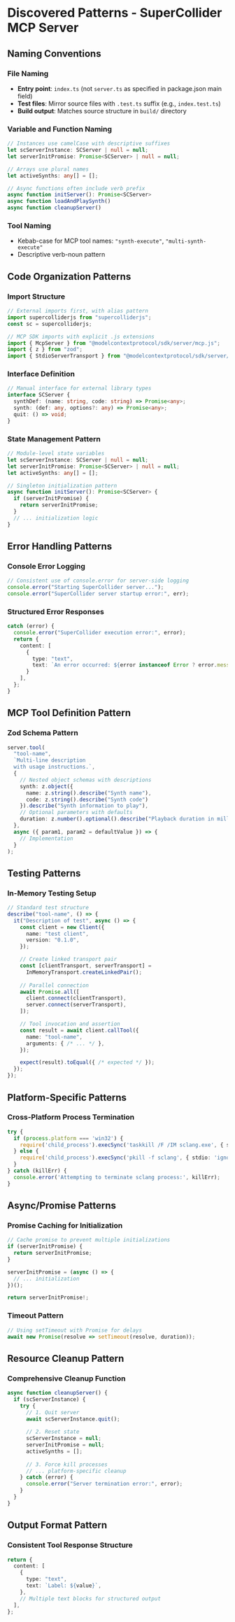 # Discovered Patterns - SuperCollider MCP Server

## Naming Conventions

### File Naming
- **Entry point**: `index.ts` (not `server.ts` as specified in package.json main field)
- **Test files**: Mirror source files with `.test.ts` suffix (e.g., `index.test.ts`)
- **Build output**: Matches source structure in `build/` directory

### Variable and Function Naming
```typescript
// Instances use camelCase with descriptive suffixes
let scServerInstance: SCServer | null = null;
let serverInitPromise: Promise<SCServer> | null = null;

// Arrays use plural names
let activeSynths: any[] = [];

// Async functions often include verb prefix
async function initServer(): Promise<SCServer>
async function loadAndPlaySynth()
async function cleanupServer()
```

### Tool Naming
- Kebab-case for MCP tool names: `"synth-execute"`, `"multi-synth-execute"`
- Descriptive verb-noun pattern

## Code Organization Patterns

### Import Structure
```typescript
// External imports first, with alias pattern
import supercolliderjs from "supercolliderjs";
const sc = supercolliderjs;

// MCP SDK imports with explicit .js extensions
import { McpServer } from "@modelcontextprotocol/sdk/server/mcp.js";
import { z } from "zod";
import { StdioServerTransport } from "@modelcontextprotocol/sdk/server/stdio.js";
```

### Interface Definition
```typescript
// Manual interface for external library types
interface SCServer {
  synthDef: (name: string, code: string) => Promise<any>;
  synth: (def: any, options?: any) => Promise<any>;
  quit: () => void;
}
```

### State Management Pattern
```typescript
// Module-level state variables
let scServerInstance: SCServer | null = null;
let serverInitPromise: Promise<SCServer> | null = null;
let activeSynths: any[] = [];

// Singleton initialization pattern
async function initServer(): Promise<SCServer> {
  if (serverInitPromise) {
    return serverInitPromise;
  }
  // ... initialization logic
}
```

## Error Handling Patterns

### Console Error Logging
```typescript
// Consistent use of console.error for server-side logging
console.error("Starting SuperCollider server...");
console.error("SuperCollider server startup error:", err);
```

### Structured Error Responses
```typescript
catch (error) {
  console.error("SuperCollider execution error:", error);
  return {
    content: [
      {
        type: "text",
        text: `An error occurred: ${error instanceof Error ? error.message : JSON.stringify(error, Object.getOwnPropertyNames(error), 2)}`,
      }
    ],
  };
}
```

## MCP Tool Definition Pattern

### Zod Schema Pattern
```typescript
server.tool(
  "tool-name",
  `Multi-line description
  with usage instructions.`,
  {
    // Nested object schemas with descriptions
    synth: z.object({
      name: z.string().describe("Synth name"),
      code: z.string().describe("Synth code")
    }).describe("Synth information to play"),
    // Optional parameters with defaults
    duration: z.number().optional().describe("Playback duration in milliseconds. Default is 5000 (5 seconds)")
  },
  async ({ param1, param2 = defaultValue }) => {
    // Implementation
  }
);
```

## Testing Patterns

### In-Memory Testing Setup
```typescript
// Standard test structure
describe("tool-name", () => {
  it("Description of test", async () => {
    const client = new Client({
      name: "test client",
      version: "0.1.0",
    });

    // Create linked transport pair
    const [clientTransport, serverTransport] = 
      InMemoryTransport.createLinkedPair();
    
    // Parallel connection
    await Promise.all([
      client.connect(clientTransport),
      server.connect(serverTransport),
    ]);

    // Tool invocation and assertion
    const result = await client.callTool({
      name: "tool-name",
      arguments: { /* ... */ },
    });

    expect(result).toEqual({ /* expected */ });
  });
});
```

## Platform-Specific Patterns

### Cross-Platform Process Termination
```typescript
try {
  if (process.platform === 'win32') {
    require('child_process').execSync('taskkill /F /IM sclang.exe', { stdio: 'ignore' });
  } else {
    require('child_process').execSync('pkill -f sclang', { stdio: 'ignore' });
  }
} catch (killErr) {
  console.error('Attempting to terminate sclang process:', killErr);
}
```

## Async/Promise Patterns

### Promise Caching for Initialization
```typescript
// Cache promise to prevent multiple initializations
if (serverInitPromise) {
  return serverInitPromise;
}

serverInitPromise = (async () => {
  // ... initialization
})();

return serverInitPromise!;
```

### Timeout Pattern
```typescript
// Using setTimeout with Promise for delays
await new Promise(resolve => setTimeout(resolve, duration));
```

## Resource Cleanup Pattern

### Comprehensive Cleanup Function
```typescript
async function cleanupServer() {
  if (scServerInstance) {
    try {
      // 1. Quit server
      await scServerInstance.quit();
      
      // 2. Reset state
      scServerInstance = null;
      serverInitPromise = null;
      activeSynths = [];
      
      // 3. Force kill processes
      // ... platform-specific cleanup
    } catch (error) {
      console.error("Server termination error:", error);
    }
  }
}
```

## Output Format Pattern

### Consistent Tool Response Structure
```typescript
return {
  content: [
    {
      type: "text",
      text: `Label: ${value}`,
    },
    // Multiple text blocks for structured output
  ],
};
```